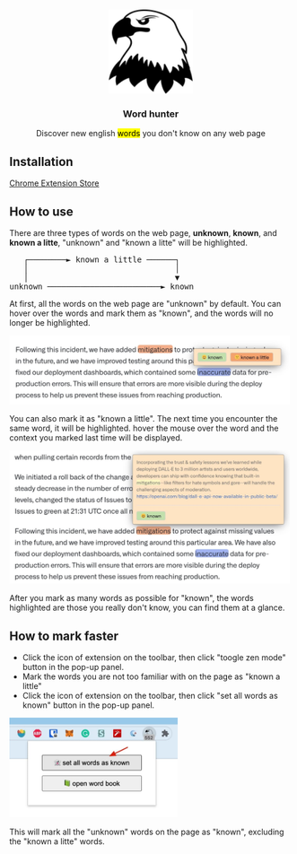<p align="center">
   <br/>
   <img width="150px" src="./src/public/icon.png" />
   <h3 align="center">Word hunter</h3>
   <p align="center">Discover new english <mark>words</mark> you don't know on any web page</p>
</p>

## Installation

[Chrome Extension Store](https://chrome.google.com/webstore/detail/word-hunter/nigkedajkofkhoedhgiipmigiebldaem)

## How to use

There are three types of words on the web page, **unknown**, **known**, and **known a litte**,
"unknown" and "known a litte" will be highlighted.

<pre>
   ┌────────► known a little ──────┐
   │                               │
   │                               ▼
unknown ────────────────────────► known
</pre>

At first, all the words on the web page are "unknown" by default. You can hover over the words and mark them as "known", and the words will no longer be highlighted.

<img  width="500px" src="./screensnap/screensnap_1.jpg" />

You can also mark it as "known a little". The next time you encounter the same word, it will be highlighted. hover the mouse over the word and the context you marked last time will be displayed.

<img width="500px" src="./screensnap/screensnap_2.jpg" />

After you mark as many words as possible for "known", the words highlighted are those you really don't know, you can find them at a glance.

## How to mark faster

- Click the icon of extension on the toolbar, then click "toogle zen mode" button in the pop-up panel.
- Mark the words you are not too familiar with on the page as "known a little"
- Click the icon of extension on the toolbar, then click "set all words as known" button in the pop-up panel.

<img width="300px" src="./screensnap/screensnap_3.jpg" />

This will mark all the "unknown" words on the page as "known", excluding the "known a litte" words.
